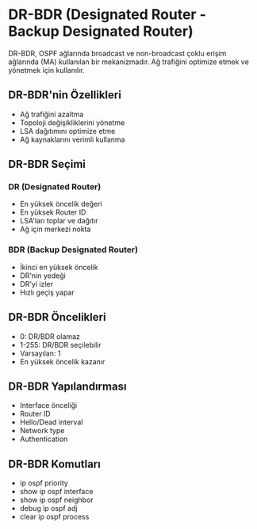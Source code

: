 # DR-BDR (Designated Router - Backup Designated Router)

DR-BDR, OSPF ağlarında broadcast ve non-broadcast çoklu erişim ağlarında (MA) kullanılan bir mekanizmadır. Ağ trafiğini optimize etmek ve yönetmek için kullanılır.

## DR-BDR'nin Özellikleri
- Ağ trafiğini azaltma
- Topoloji değişikliklerini yönetme
- LSA dağıtımını optimize etme
- Ağ kaynaklarını verimli kullanma

## DR-BDR Seçimi
### DR (Designated Router)
- En yüksek öncelik değeri
- En yüksek Router ID
- LSA'ları toplar ve dağıtır
- Ağ için merkezi nokta

### BDR (Backup Designated Router)
- İkinci en yüksek öncelik
- DR'nin yedeği
- DR'yi izler
- Hızlı geçiş yapar

## DR-BDR Öncelikleri
- 0: DR/BDR olamaz
- 1-255: DR/BDR seçilebilir
- Varsayılan: 1
- En yüksek öncelik kazanır

## DR-BDR Yapılandırması
- Interface önceliği
- Router ID
- Hello/Dead interval
- Network type
- Authentication

## DR-BDR Komutları
- ip ospf priority
- show ip ospf interface
- show ip ospf neighbor
- debug ip ospf adj
- clear ip ospf process 